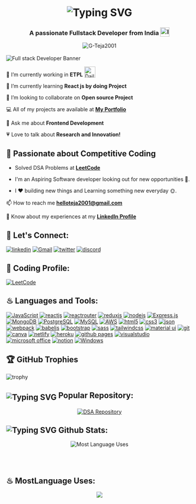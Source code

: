 <h1 align='center'>
<img src="https://readme-typing-svg.demolab.com?font=Fira+Code&weight=600&size=22&pause=1000&color=3F00F7&random=false&width=535&lines=%E2%9C%A8+Hey%2C+I'm+Teja Golla +You+are+Welcome!+%F0%9F%8C%9F" alt="Typing SVG" />
</h1>


<h3 align='center'>
  A passionate Fullstack Developer from India <img style="vertical-align: sub" src="https://static.vecteezy.com/system/resources/previews/011/571/519/original/circle-flag-of-india-free-png.png" alt="India Flag" width="25" />
</h3>

<div align='center'>
 <img src="https://komarev.com/ghpvc/?username=G-Teja2001&label=Profile%20views&color=0e75b6&style=flat" alt="G-Teja2001" />
</div>
<br/>
<img src='https://github.com/G-Teja2001/G-Teja2001/blob/main/Copy%20of%20Hello%2C%20my%20name%20is%20Matthew.%20Nice%20to%20meet%20you.%20(2).png' v3.png" alt="Full stack Developer Banner" />
<br/>


🔭 I’m currently working in **ETPL** <img style="vertical-align: bottom" src="https://media.giphy.com/media/WUlplcMpOCEmTGBtBW/giphy.gif" alt="Daily Coding" width="30" />

🏫 I’m currently learning **React js by doing Project**

🔎 I’m looking to collaborate on **Open source Project**

💻 All of my projects are available at **[My Portfolio](https://byte-bard-ntxlsu5x1-g-teja2001.vercel.app/about)**

💬 Ask me about **Frontend Development**

💗 Love to talk about **Research and Innovation!**

## 💪 Passionate about Competitive Coding

- Solved DSA Problems at **[LeetCode](https://leetcode.com/u/teja_g121/)**
  
-   I'm an Aspiring Software developer looking out for new opportunities 🗻.

-   I ❤️ building new things and Learning something new everyday 🌞.

📫 How to reach me **helloteja2001@gmail.com**

📄 Know about my experiences at my **[LinkedIn Profile](https://www.linkedin.com/in/teja-golla-691718242/)**

## 🔰 Let's Connect:

[![linkedin](https://img.shields.io/badge/LinkedIn-0077B5?style=for-the-badge&logo=linkedin&logoColor=white)](https://www.linkedin.com/in/teja-golla-691718242/)
[![Gmail](https://img.shields.io/badge/Gmail-D14836?style=for-the-badge&logo=gmail&logoColor=white)](mailto:helloteja2001@gmail.com)
[![twitter](https://img.shields.io/badge/Twitter-1DA1F2?style=for-the-badge&logo=twitter&logoColor=white)](https://twitter.com/#)
[![discord](https://img.shields.io/badge/Discord-5865F2?style=for-the-badge&logo=discord&logoColor=white)](https://discordapp.com/teja2238)

## ‍🎃 Coding Profile:
[![LeetCode](https://img.shields.io/badge/-LeetCode-FFA116?style=for-the-badge&logo=LeetCode&logoColor=white)](https://leetcode.com/u/teja_g121/)



## ♨ Languages and Tools:

[![JavaScript](https://img.shields.io/badge/JavaScript-323330?style=for-the-badge&logo=javascript&logoColor=F7DF1E)](https://developer.mozilla.org/en-US/docs/Web/JavaScript)
[![reactjs](https://img.shields.io/badge/React-20232A?style=for-the-badge&logo=react&logoColor=61DAFB)](https://reactjs.org/)
[![reactrouter](https://img.shields.io/badge/React_Router-CA4245?style=for-the-badge&logo=react-router&logoColor=white)](https://reactrouter.com/en/main)
[![reduxjs](https://img.shields.io/badge/Redux-593D88?style=for-the-badge&logo=redux&logoColor=white)](https://redux.js.org)
[![nodejs](https://img.shields.io/badge/Node.js-339933?style=for-the-badge&logo=nodedotjs&logoColor=white)](https://nodejs.org)
[![Express.js](https://img.shields.io/badge/Express.js-000000?style=for-the-badge&logo=express&logoColor=white)](https://expressjs.com/)
[![MongoDB](https://img.shields.io/badge/MongoDB-47A248?style=for-the-badge&logo=mongodb&logoColor=white)](https://www.mongodb.com/)
[![PostgreSQL](https://img.shields.io/badge/PostgreSQL-336791?style=for-the-badge&logo=postgresql&logoColor=white)](https://www.postgresql.org/)
[![MySQL](https://img.shields.io/badge/MySQL-4479A1?style=for-the-badge&logo=mysql&logoColor=white)](https://www.mysql.com/)
[![AWS](https://img.shields.io/badge/AWS-232F3E?style=for-the-badge&logo=amazon-aws&logoColor=white)](https://aws.amazon.com/)
[![html5](https://img.shields.io/badge/HTML5-E34F26?style=for-the-badge&logo=html5&logoColor=white)](https://www.w3.org/html/)
[![css3](https://img.shields.io/badge/CSS3-1572B6?style=for-the-badge&logo=css3&logoColor=white)](https://www.w3schools.com/css/)
[![json](https://img.shields.io/badge/json-5E5C5C?style=for-the-badge&logo=json&logoColor=white)](https://www.json.org/)
[![webpack](https://img.shields.io/badge/Webpack-8DD6F9?style=for-the-badge&logo=Webpack&logoColor=white)](https://webpack.js.org)
[![babeljs](https://img.shields.io/badge/Babel-F9DC3E?style=for-the-badge&logo=babel&logoColor=white)](https://babeljs.io/)
[![bootstrap](https://img.shields.io/badge/Bootstrap-563D7C?style=for-the-badge&logo=bootstrap&logoColor=white)](https://getbootstrap.com)
[![sass](https://img.shields.io/badge/Sass-CC6699?style=for-the-badge&logo=sass&logoColor=white)](https://sass-lang.com)
[![tailwindcss](https://img.shields.io/badge/Tailwind_CSS-38B2AC?style=for-the-badge&logo=tailwind-css&logoColor=white)](https://tailwindcss.com/)
[![material ui](https://img.shields.io/badge/Material%20UI-007FFF?style=for-the-badge&logo=mui&logoColor=white)](https://mui.com/)
[![git](https://img.shields.io/badge/GIT-E44C30?style=for-the-badge&logo=git&logoColor=white)](https://git-scm.com/)
[![canva](https://img.shields.io/badge/Canva-%2300C4CC.svg?&style=for-the-badge&logo=Canva&logoColor=white)](https://www.canva.com/)
[![netlify](https://img.shields.io/badge/Netlify-00C7B7?style=for-the-badge&logo=netlify&logoColor=white)](https://www.netlify.com/)
[![heroku](https://img.shields.io/badge/Heroku-430098?style=for-the-badge&logo=heroku&logoColor=white)](https://www.heroku.com/)
[![github pages](https://img.shields.io/badge/GitHub%20Pages-222222?style=for-the-badge&logo=GitHub%20Pages&logoColor=white)](https://pages.github.com/)
[![visualstudio](https://img.shields.io/badge/VSCode-0078D4?style=for-the-badge&logo=visual%20studio%20code&logoColor=white)](https://code.visualstudio.com/)
[![microsoft office](https://img.shields.io/badge/Microsoft_Office-D83B01?style=for-the-badge&logo=microsoft-office&logoColor=white)](https://www.office.com/)
[![notion](https://img.shields.io/badge/Notion-000000?style=for-the-badge&logo=notion&logoColor=white)](https://www.notion.so/)
[![Windows](https://img.shields.io/badge/Windows-0078D6?style=for-the-badge&logo=windows&logoColor=white)](https://www.microsoft.com/)


## 🏆 GitHub Trophies

![trophy](https://github-profile-trophy.vercel.app/?username=G-Teja2001&layout=compact&theme=flat&column=4&row=1)


## <img style="vertical-align: sub" src="https://readme-typing-svg.demolab.com?font=Fira+Code&duration=1000&pause=50&center=true&vCenter=true&random=false&width=30&height=22&lines=%F0%9F%92%96" alt="Typing SVG" /> Popular Repository:

<div align="center"><a href="https://github.com/G-Teja2001/DSA">
  <img align="center" src="https://github-readme-stats.vercel.app/api/pin/?username=G-Teja2001&repo=DSA&cache_seconds=86400&theme=radical" alt="DSA Repository" />
</a></div>

## <img src="https://readme-typing-svg.demolab.com?font=Fira+Code&duration=1000&pause=50&center=true&vCenter=true&random=false&width=30&height=24&lines=%F0%9F%92%AB" alt="Typing SVG" /> Github Stats:


<div align="center"><img src="https://github-readme-stats.vercel.app/api?username=G-G-Teja2001&show_icons=true&locale=en&show_icons=true&theme=radical&count_private=true&include_all_commits=true"&custom_title="My Stats" align = "center" alt="  Most Language Uses" /></div>

<br/> <br/>

## ♨ MostLanguage Uses:

<div align='center'> <img align="center" src="https://github-readme-stats.vercel.app/api/top-langs/?username=G-Teja2001&theme=transparent&include_all_commits=true" />
</div>


